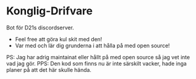 # Konglig-Drifvare
Bot för D21s discordserver.

* Feel free att göra kul skit med den! 
* Var med och lär dig grunderna i att hålla på med open source!

PS: Jag har adrig maintainat eller hållt på med open source så jag vet inte vad jag gör.
PPS: Den kod som finns nu är inte särskilt vacker, hade inga planer på att det här skulle hända.
